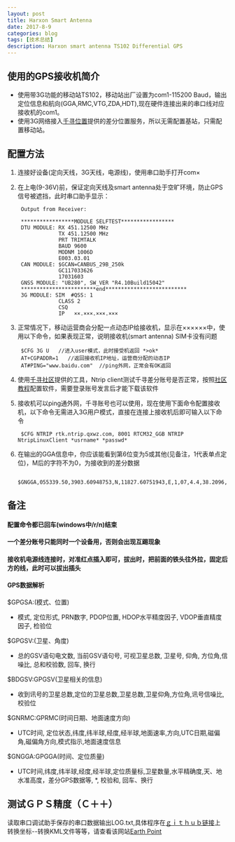 ```yaml
---
layout: post
title: Harxon Smart Antenna
date: 2017-8-9
categories: blog
tags: [技术总结]
description: Harxon smart antenna TS102 Differential GPS
---
```


## 使用的GPS接收机简介

- 使用带3G功能的移动站TS102，移动站出厂设置为com1-115200 Baud，输出定位信息和航向(GGA,RMC,VTG,ZDA,HDT),现在硬件连接出来的串口线对应接收机的com1。
- 使用3G网络接入[千寻位置](https://qxwz.com/)提供的差分位置服务，所以无需配置基站，只需配置移动站。

## 配置方法

1. 连接好设备(定向天线，3G天线，电源线)，使用串口助手打开com×

2. 在上电(9-36V)前，保证定向天线及smart antenna处于空旷环境，防止GPS信号被遮挡，此时串口助手显示：

        Output from Receiver:

        *****************MODULE SELFTEST*****************
        DTU MODULE: RX 451.12500 MHz
                    TX 451.12500 MHz
                    PRT TRIMTALK
                    BAUD 9600
                    MODNM 1006D
                    E003.03.01  
        CAN MODULE: $GCAN=CANBUS_29B_250k
                    GC117033626
                    17031603
        GNSS MODULE: "UB280", SW_VER "R4.10Build15042"
        ************************end**************************
        3G MODULE: SIM  #QSS: 1
                    CLASS 2
                    CSQ
                    IP   ××.×××.×××.×××

3. 正常情况下，移动运营商会分配一点动态IP给接收机，显示在××××××中，使用以下命令，如果表现正常，说明接收机(smart antenna) SIM卡没有问题

        $CFG 3G U   //进入user模式，此时接受机返回 *>ok*
        AT+CGPADDR=1   //返回接收机IP地址，运营商分配的动态IP
        AT#PING="www.baidu.com"  //ping外网，正常会有OK返回

4. 使用[千寻社区](https://bbs.qxwz.com/read.php?tid=514)提供的工具，Ntrip client测试千寻差分账号是否正常，按照[社区教程](https://bbs.qxwz.com/read.php?tid=453)配置软件，需要登录账号发言后才能下载该软件

5. 接收机可以ping通外网，千寻账号也可以使用，现在使用下面命令配置接收机，以下命令无需进入3G用户模式，直接在连接上接收机后即可输入以下命令

        $CFG NTRIP rtk.ntrip.qxwz.com, 8001 RTCM32_GGB NTRIP NtripLinuxClient *usrname* *passwd*

6. 在输出的GGA信息中，你应该能看到第6位变为5或其他(见备注，1代表单点定位)，M后的字符不为0，为接收到的差分数据

        $GNGGA,055339.50,3903.60948753,N,11827.60751943,E,1,07,4.4,38.2096,M,-3.2007,M,00,0000*59

## 备注

#### 配置命令都已回车(windows中/r/n)结束
#### 一个差分账号只能同时一个设备用，否则会出现互踢现象
#### 接收机电源线连接时，对准红点插入即可，拔出时，把前面的铁头往外拉，固定后方的线，此时可以拔出插头

#### GPS数据解析

$GPGSA:(模式、位置)
- 模式, 定位形式, PRN数字, PDOP位置, HDOP水平精度因子, VDOP垂直精度因子, 检验位

$GPGSV:(卫星、角度)
- 总的GSV语句电文数, 当前GSV语句号, 可视卫星总数, 卫星号, 仰角, 方位角,信噪比, 总和校验数, 回车, 换行

$BDGSV:GPGSV(卫星相关的信息)
- 收到讯号的卫星总数,定位的卫星总数,卫星总数,卫星仰角,方位角,讯号信噪比,校验位

$GNRMC:GPRMC(时间日期、地面速度方向)
- UTC时间, 定位状态,纬度,纬半球,经度,经半球,地面速率,方向,UTC日期,磁偏角,磁偏角方向,模式指示,地面速度信息

$GNGGA:GPGGA(时间、定位质量)
- UTC时间,纬度,纬半球,经度,经半球,定位质量标,卫星数量,水平精确度,天、地水准高度，差分GPS数据等, *, 校验和, 回车、换行

## 测试ＧＰＳ精度（Ｃ＋＋）

读取串口调试助手保存的串口数据输出LOG.txt,具体程序在[ｇｉｔｈｕｂ链接](https://github.com/bryanibit/-_DGPS)上
转换坐标--转换KML文件等等，请查看该网站[Earth Point](https://www.earthpoint.us)

